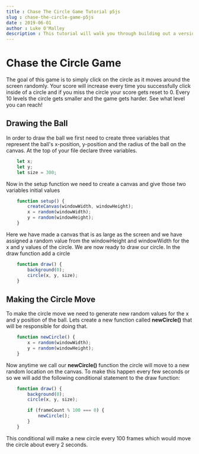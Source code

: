 ```yaml
---
title : Chase The Circle Game Tutorial p5js
slug : chase-the-circle-game-p5js
date : 2019-06-01
author : Luke O'Malley
description : This tutorial will walk you through building out a version of the classic game Pong using the p5js Javascript Library. This tutorial is intended for anyone, no prior javascript knowlege is required
---
```


# Chase the Circle Game
The goal of this game is to simply click on the circle as it moves around the screen randomly. Your score will increase every time you successfully click inside of a circle and if you miss the circle your score gets reset to 0. Every 10 levels the circle gets smaller and the game gets harder. See what level you can reach!

## Drawing the Ball
In order to draw the ball we first need to create three variables that represent the ball's x-position, y-position and the radius of the ball on the canvas. At the top of your file declare three variables.
```javascript
    let x;
    let y;
    let size = 300;
```

Now in the setup function we need to create a canvas and give those two variables initial values
```javascript
    function setup() {
        createCanvas(windowWidth, windowHeight);
        x = random(windowWidth);
        y = random(windowHeight);
    }
```

Here we have made a canvas that is as large as the screen and we have assigned a random value from the windowHeight and windowWidth for the x and y values of the circle. We are now ready to draw our circle. In the draw function add a circle
```javascript
    function draw() {
        background(0);
        circle(x, y, size);
    }
```

## Making the Circle Move
To make the circle move we need to generate new random values for the x and y position of the ball. Lets create a new function called **newCircle()** that will be responsible for doing that.
```javascript
    function newCircle() {
        x = random(windowWidth);
        y = random(windowHeight);
    }
```

Now anytime we call our **newCircle()** function the circle will move to a new random location on the canvas. To make this happen every few seconds or so we will add the following conditional statement to the draw function:
```javascript
    function draw() {
        background(0);
        circle(x, y, size);

        if (frameCount % 100 === 0) {
            newCircle();
        }
    }
```

This conditional will make a new circle every 100 frames which would move the circle about every 2 seconds.

